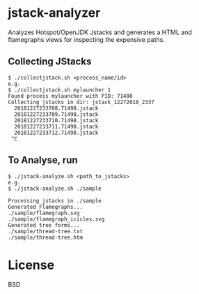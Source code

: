 # jstack-analyzer
Analyzes Hotspot/OpenJDK Jstacks and generates a HTML and flamegraphs views for inspecting the expensive paths.


## Collecting JStacks

    $ ./collectjstack.sh <process_name/id>
    e.g.
    $ ./collectjstack.sh mylauncher 1
    Found process mylauncher with PID: 71498
    Collecting jstacks in dir: jstack_12272018_2337
      20181227233708.71498.jstack
      20181227233709.71498.jstack
      20181227233710.71498.jstack
      20181227233711.71498.jstack
      20181227233712.71498.jstack
     ^C

## To Analyse, run

    $ ./jstack-analyze.sh <path_to_jstacks>
    e.g.
    $ ./jstack-analyze.sh ./sample

    Processing jstacks in ./sample
    Generated Flamegraphs...
    ./sample/flamegraph.svg
    ./sample/flamegraph_icicles.svg
    Generated tree forms...
    ./sample/thread-tree.txt
    ./sample/thread-tree.htm


# License
BSD